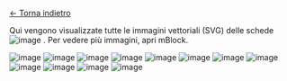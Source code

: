 [<- Torna indietro](https://github.com/erikenicole-20132017/ILARY-SISTEMA-OPERATIVO/blob/main/pulsante%20di%20accensione%20con%20animazione.md)


Qui vengono visualizzate tutte le immagini vettoriali (SVG) delle schede 
![image](https://github.com/erikenicole-20132017/ILARY-SISTEMA-OPERATIVO/assets/108028311/adf96ab1-6cc9-4905-9380-b0e4d40a2d98)
. Per vedere più immagini, apri mBlock. 


![image](https://github.com/erikenicole-20132017/ILARY-SISTEMA-OPERATIVO/assets/108028311/0427ef1a-6522-4f3f-8ce1-bacab72069b7)
![image](https://github.com/erikenicole-20132017/ILARY-SISTEMA-OPERATIVO/assets/108028311/e2be4ffa-e04f-4ed9-9002-c2cb5627b585)
![image](https://github.com/erikenicole-20132017/ILARY-SISTEMA-OPERATIVO/assets/108028311/63ecc0ea-49be-4268-b39f-06d8b627c162)
![image](https://github.com/erikenicole-20132017/ILARY-SISTEMA-OPERATIVO/assets/108028311/218141cd-40e9-44d6-ab59-a4873306ca10)
![image](https://github.com/erikenicole-20132017/ILARY-SISTEMA-OPERATIVO/assets/108028311/b230b4f0-ee7b-48d0-ada0-ff712d4e48e9)
![image](https://github.com/erikenicole-20132017/ILARY-SISTEMA-OPERATIVO/assets/108028311/0fef7a18-fad3-4a97-a72f-f71ffc26d25c)
![image](https://github.com/erikenicole-20132017/ILARY-SISTEMA-OPERATIVO/assets/108028311/dcd0790d-67b7-4ea9-8ed1-e3de7224cf11)
![image](https://github.com/erikenicole-20132017/ILARY-SISTEMA-OPERATIVO/assets/108028311/44c46677-91d5-4da9-a3ef-7b9309209a0f)
![image](https://github.com/erikenicole-20132017/ILARY-SISTEMA-OPERATIVO/assets/108028311/98a9fe31-98f1-4ebb-af2d-590f37a0ed31)
![image](https://github.com/erikenicole-20132017/ILARY-SISTEMA-OPERATIVO/assets/108028311/ef5f39df-5074-48fe-86e5-76ea69e783a8)
![image](https://github.com/erikenicole-20132017/ILARY-SISTEMA-OPERATIVO/assets/108028311/1df9670c-ffb1-4e38-9916-67a43fe48b1b)
![image](https://github.com/erikenicole-20132017/ILARY-SISTEMA-OPERATIVO/assets/108028311/a0facb6f-eb33-4e82-8ece-2c7a7a836882)


